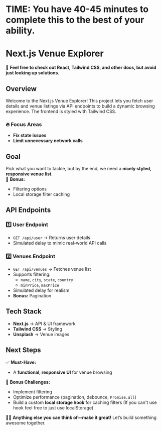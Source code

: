 # TIME: You have 40-45 minutes to complete this to the best of your ability.

# Next.js Venue Explorer

🚨 **Feel free to check out React, Tailwind CSS, and other docs, but avoid just looking up solutions.**  

## Overview  
Welcome to the Next.js Venue Explorer! This project lets you fetch user details and venue listings via API endpoints to build a dynamic browsing experience. The frontend is styled with Tailwind CSS.  

### 🔥 Focus Areas  
- **Fix state issues**  
- **Limit unnecessary network calls**  

## Goal  
Pick what you want to tackle, but by the end, we need a **nicely styled, responsive venue list**.  
🎯 **Bonus:**  
- Filtering options  
- Local storage filter caching  

## API Endpoints  

### 1️⃣ **User Endpoint**  
- `GET /api/user` → Returns user details  
- Simulated delay to mimic real-world API calls  

### 2️⃣ **Venues Endpoint**  
- `GET /api/venues` → Fetches venue list  
- Supports filtering:  
  - `name`, `city`, `state`, `country`  
  - `minPrice`, `maxPrice`  
- Simulated delay for realism  
- **Bonus:** Pagination  

## Tech Stack  
- **Next.js** → API & UI framework  
- **Tailwind CSS** → Styling  
- **Unsplash** → Venue images  

## Next Steps  
✅ **Must-Have:**  
- A **functional, responsive UI** for venue browsing  

🚀 **Bonus Challenges:**  
- Implement filtering 
- Optimize performance (pagination, debounce, `Promise.all`)  
- Build a custom **local storage hook** for caching filters (If you can't use hook feel free to just use localStorage) 

👨‍💻 **Anything else you can think of—make it great!** Let’s build something awesome together.  
